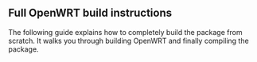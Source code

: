 ## Full OpenWRT build instructions

The following guide explains how to completely build the package from scratch. It walks you through building OpenWRT and finally compiling the package.
